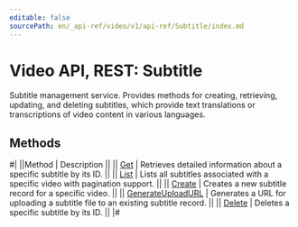 ```yaml
---
editable: false
sourcePath: en/_api-ref/video/v1/api-ref/Subtitle/index.md
---
```


# Video API, REST: Subtitle

Subtitle management service.
Provides methods for creating, retrieving, updating, and deleting subtitles,
which provide text translations or transcriptions of video content in various languages.

## Methods

#|
||Method | Description ||
|| [Get](get.md) | Retrieves detailed information about a specific subtitle by its ID. ||
|| [List](list.md) | Lists all subtitles associated with a specific video with pagination support. ||
|| [Create](create.md) | Creates a new subtitle record for a specific video. ||
|| [GenerateUploadURL](generateUploadURL.md) | Generates a URL for uploading a subtitle file to an existing subtitle record. ||
|| [Delete](delete.md) | Deletes a specific subtitle by its ID. ||
|#